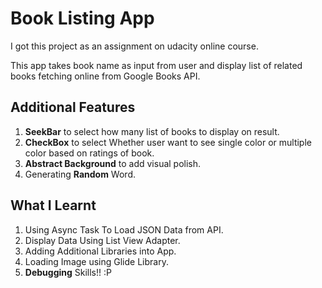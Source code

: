 # Book Listing App
I got this project as an assignment on udacity online course.

This app takes book name as input from user and display list of related books fetching online from Google Books API. 

## Additional Features

1) **SeekBar** to select how many list of books to display on result.
2) **CheckBox** to select Whether user want to see single color or multiple color based on ratings of book.
3) **Abstract Background** to add visual polish.
4) Generating **Random** Word.

## What I Learnt
1) Using Async Task To Load JSON Data from API.
2) Display Data Using List View Adapter.
3) Adding Additional Libraries into App.
4) Loading Image using Glide Library.
5) **Debugging** Skills!! :P